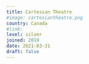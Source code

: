 ```yaml
---
title: Cartesian Theatre
#image: cartesiantheatre.png
country: Canada
#link:
level: silver
joined: 2019
date: 2021-03-31
draft: false
---
```

